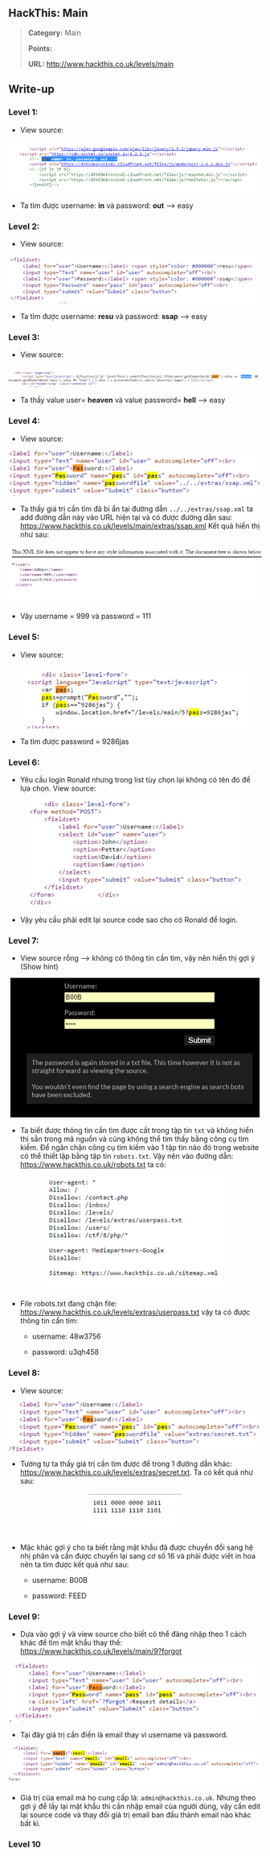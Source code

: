 ## HackThis: Main

> **Category:** Main
>
> **Points:** 
>
> **URL:** http://www.hackthis.co.uk/levels/main

## Write-up

### Level 1:

- View source:

<p align="center"><img src="https://github.com/TrinhTu/web_developer/blob/master/Task23_CTF_HackThis/Main/image/1.png"/></p>

- Ta tìm được username: **in** và password: **out** --> easy

### Level 2:

- View source:

<p align="center"><img src="https://github.com/TrinhTu/web_developer/blob/master/Task23_CTF_HackThis/Main/image/2.png"/></p>

- Ta tìm được username: **resu** và password: **ssap** --> easy

### Level 3:

- View source:

<p align="center"><img src="https://github.com/TrinhTu/web_developer/blob/master/Task23_CTF_HackThis/Main/image/3.png"/></p>

- Ta thấy value user= **heaven** và value password= **hell** --> easy

### Level 4:
- View source:

<p align="center"><img src="https://github.com/TrinhTu/web_developer/blob/master/Task23_CTF_HackThis/Main/image/4.png"/></p>

- Ta thấy giá trị cần tìm đã bị ẩn tại đường dẫn `../../extras/ssap.xml` ta add đường dẫn này vào URL hiện tại và có được đường dẫn sau: https://www.hackthis.co.uk/levels/main/extras/ssap.xml Kết quả hiển thị như sau:

<p align="center"><img src="https://github.com/TrinhTu/web_developer/blob/master/Task23_CTF_HackThis/Main/image/4-1.png"/></p>

- Vậy username = 999 và password = 111

### Level 5:

- View source:

<p align="center"><img src="https://github.com/TrinhTu/web_developer/blob/master/Task23_CTF_HackThis/Main/image/5.png"/></p>

- Ta tìm được password = 9286jas

### Level 6:

- Yêu cầu login Ronald nhưng trong list tùy chọn lại không có tên đó để lựa chọn. View source:

<p align="center"><img src="https://github.com/TrinhTu/web_developer/blob/master/Task23_CTF_HackThis/Main/image/6.png"/></p>

- Vậy yêu cầu phải edit lại source code sao cho có Ronald để login.

### Level 7:

- View source rỗng --> không có thông tin cần tìm, vậy nên hiển thị gợi ý (Show hint)

<p align="center"><img src="https://github.com/TrinhTu/web_developer/blob/master/Task23_CTF_HackThis/Main/image/7-1.png"/></p>

- Ta biết được thông tin cần tìm được cất trong tập tin `txt` và không hiển thị sẵn trong mã nguồn và cũng không thể tìm thấy bằng công cụ tìm kiếm. Để ngăn chặn công cụ tìm kiếm vào 1 tập tin nào đó trong website có thể thiết lập bằng tập tin `robots.txt`. Vậy nên vào đường dẫn: https://www.hackthis.co.uk/robots.txt ta có:

<p align="center"><img src="https://github.com/TrinhTu/web_developer/blob/master/Task23_CTF_HackThis/Main/image/7.png"/></p>

- File robots.txt đang chặn file: https://www.hackthis.co.uk/levels/extras/userpass.txt vậy ta có được thông tin cần tìm:

	+ username: 48w3756

	+ password: u3qh458

### Level 8:

- View source:

<p align="center"><img src="https://github.com/TrinhTu/web_developer/blob/master/Task23_CTF_HackThis/Main/image/8-1.png"/></p>

- Tương tự ta thấy giá trị cần tìm được để trong 1 đường dẫn khác: https://www.hackthis.co.uk/levels/extras/secret.txt. Ta có kết quả như sau:

<p align="center"><img src="https://github.com/TrinhTu/web_developer/blob/master/Task23_CTF_HackThis/Main/image/8.png"/></p>

- Mặc khác gợi ý cho ta biết rằng mật khẩu đã được chuyển đổi sang hệ nhị phân và cần được chuyển lại sang cơ số 16 và phải được viết in hoa nên ta tìm được kết quả như sau:

	+ username: B00B

	+ password: FEED

### Level 9:

- Dựa vào gợi ý và view source cho biết có thể đăng nhập theo 1 cách khác để tìm mật khẩu thay thế: https://www.hackthis.co.uk/levels/main/9?forgot

<p align="center"><img src="https://github.com/TrinhTu/web_developer/blob/master/Task23_CTF_HackThis/Main/image/9-1.png"/></p>

- Tại đây giá trị cần điền là email thay vì username và password. 

<p align="center"><img src="https://github.com/TrinhTu/web_developer/blob/master/Task23_CTF_HackThis/Main/image/9.png"/></p>

- Giá trị của email mà họ cung cấp là: `admin@hackthis.co.uk`. Nhưng theo gợi ý để lấy lại mật khẩu thì cần nhập email của người dùng, vậy cần edit lại source code và thay đổi giá trị email ban đầu thành email nào khác bất kì.

### Level 10

